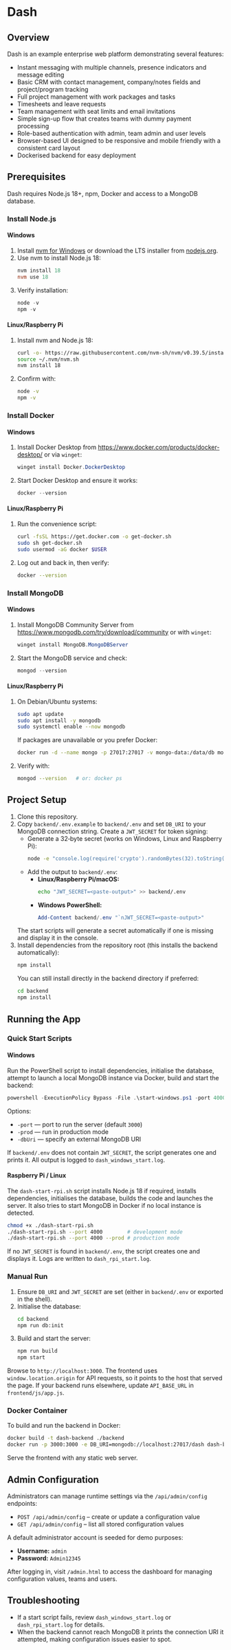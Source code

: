 # Dash

## Overview
Dash is an example enterprise web platform demonstrating several features:

- Instant messaging with multiple channels, presence indicators and message editing
- Basic CRM with contact management, company/notes fields and project/program tracking
- Full project management with work packages and tasks
- Timesheets and leave requests
- Team management with seat limits and email invitations
- Simple sign-up flow that creates teams with dummy payment processing
- Role-based authentication with admin, team admin and user levels
- Browser-based UI designed to be responsive and mobile friendly with a consistent card layout
- Dockerised backend for easy deployment

## Prerequisites
Dash requires Node.js 18+, npm, Docker and access to a MongoDB database.

### Install Node.js
#### Windows
1. Install [nvm for Windows](https://github.com/coreybutler/nvm-windows) or download the LTS installer from [nodejs.org](https://nodejs.org/).
2. Use nvm to install Node.js 18:
   ```powershell
   nvm install 18
   nvm use 18
   ```
3. Verify installation:
   ```powershell
   node -v
   npm -v
   ```

#### Linux/Raspberry Pi
1. Install nvm and Node.js 18:
   ```bash
   curl -o- https://raw.githubusercontent.com/nvm-sh/nvm/v0.39.5/install.sh | bash
   source ~/.nvm/nvm.sh
   nvm install 18
   ```
2. Confirm with:
   ```bash
   node -v
   npm -v
   ```

### Install Docker
#### Windows
1. Install Docker Desktop from <https://www.docker.com/products/docker-desktop/> or via `winget`:
   ```powershell
   winget install Docker.DockerDesktop
   ```
2. Start Docker Desktop and ensure it works:
   ```powershell
   docker --version
   ```

#### Linux/Raspberry Pi
1. Run the convenience script:
   ```bash
   curl -fsSL https://get.docker.com -o get-docker.sh
   sudo sh get-docker.sh
   sudo usermod -aG docker $USER
   ```
2. Log out and back in, then verify:
   ```bash
   docker --version
   ```

### Install MongoDB
#### Windows
1. Install MongoDB Community Server from <https://www.mongodb.com/try/download/community> or with `winget`:
   ```powershell
   winget install MongoDB.MongoDBServer
   ```
2. Start the MongoDB service and check:
   ```powershell
   mongod --version
   ```

#### Linux/Raspberry Pi
1. On Debian/Ubuntu systems:
   ```bash
   sudo apt update
   sudo apt install -y mongodb
   sudo systemctl enable --now mongodb
   ```
   If packages are unavailable or you prefer Docker:
   ```bash
   docker run -d --name mongo -p 27017:27017 -v mongo-data:/data/db mongo:6
   ```
2. Verify with:
   ```bash
   mongod --version   # or: docker ps
   ```

## Project Setup
1. Clone this repository.
2. Copy `backend/.env.example` to `backend/.env` and set `DB_URI` to your MongoDB connection string. Create a `JWT_SECRET` for token signing:
   - Generate a 32‑byte secret (works on Windows, Linux and Raspberry Pi):
     ```bash
     node -e "console.log(require('crypto').randomBytes(32).toString('base64'))"
     ```
   - Add the output to `backend/.env`:
     - **Linux/Raspberry Pi/macOS:**
       ```bash
       echo "JWT_SECRET=<paste-output>" >> backend/.env
       ```
     - **Windows PowerShell:**
       ```powershell
       Add-Content backend/.env "`nJWT_SECRET=<paste-output>"
       ```
   The start scripts will generate a secret automatically if one is missing and display it in the console.
3. Install dependencies from the repository root (this installs the backend automatically):
   ```bash
   npm install
   ```
   You can still install directly in the backend directory if preferred:
   ```bash
   cd backend
   npm install
   ```

## Running the App

### Quick Start Scripts
#### Windows
Run the PowerShell script to install dependencies, initialise the database, attempt to launch a local MongoDB instance via Docker, build and start the backend:

```powershell
powershell -ExecutionPolicy Bypass -File .\start-windows.ps1 -port 4000
```

Options:

- `-port` — port to run the server (default `3000`)
- `-prod` — run in production mode
- `-dbUri` — specify an external MongoDB URI

If `backend/.env` does not contain `JWT_SECRET`, the script generates one and prints it. All output is logged to `dash_windows_start.log`.

#### Raspberry Pi / Linux
The `dash-start-rpi.sh` script installs Node.js 18 if required, installs dependencies, initialises the database, builds the code and launches the server. It also tries to start MongoDB in Docker if no local instance is detected.

```bash
chmod +x ./dash-start-rpi.sh
./dash-start-rpi.sh --port 4000        # development mode
./dash-start-rpi.sh --port 4000 --prod # production mode
```

If no `JWT_SECRET` is found in `backend/.env`, the script creates one and displays it. Logs are written to `dash_rpi_start.log`.

### Manual Run
1. Ensure `DB_URI` and `JWT_SECRET` are set (either in `backend/.env` or exported in the shell).
2. Initialise the database:
   ```bash
   cd backend
   npm run db:init
   ```
3. Build and start the server:
   ```bash
   npm run build
   npm start
   ```

Browse to `http://localhost:3000`. The frontend uses `window.location.origin` for API requests, so it points to the host that served the page. If your backend runs elsewhere, update `API_BASE_URL` in `frontend/js/app.js`.

### Docker Container
To build and run the backend in Docker:

```bash
docker build -t dash-backend ./backend
docker run -p 3000:3000 -e DB_URI=mongodb://localhost:27017/dash dash-backend
```

Serve the frontend with any static web server.

## Admin Configuration
Administrators can manage runtime settings via the `/api/admin/config` endpoints:

- `POST /api/admin/config` – create or update a configuration value
- `GET /api/admin/config` – list all stored configuration values

A default administrator account is seeded for demo purposes:

- **Username:** `admin`
- **Password:** `Admin12345`

After logging in, visit `/admin.html` to access the dashboard for managing configuration values, teams and users.

## Troubleshooting
- If a start script fails, review `dash_windows_start.log` or `dash_rpi_start.log` for details.
- When the backend cannot reach MongoDB it prints the connection URI it attempted, making configuration issues easier to spot.
